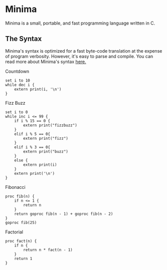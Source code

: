 # Minima
Minima is a small, portable, and fast programming language written in C.

## The Syntax
Minima's syntax is optimized for a fast byte-code translation at the expense of program verbosity. However, it's easy to parse and compile. You can read more about Minima's syntax [here.](https://github.com/TheRealMichaelWang/minima/wiki/syntax)

Countdown
```
set i to 10
while dec i {
	extern print(i, '\n')
}
```

Fizz Buzz
```
set i to 0
while inc i <= 99 {
	if i % 15 == 0 {
		extern print("fizzbuzz")
	}
	elif i % 5 == 0{
		extern print("fizz")
	}
	elif i % 3 == 0{
		extern print("buzz")
	}
	else {
		extern print(i)
	}
	extern print('\n')
}
```

Fibonacci
```
proc fib(n) {
	if n <= 1 {
		return n
	}
	return goproc fib(n - 1) + goproc fib(n - 2)
}
goproc fib(25)
```

Factorial
```
proc fact(n) {
	if n {
		return n * fact(n - 1)
	}
	return 1
}
```
